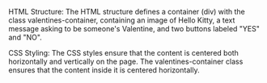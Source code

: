 HTML Structure:
The HTML structure defines a container (div) with the class valentines-container, containing an image of Hello Kitty, a text message asking to be someone's Valentine, and two buttons labeled "YES" and "NO".

CSS Styling:
The CSS styles ensure that the content is centered both horizontally and vertically on the page. The valentines-container class ensures that the content inside it is centered horizontally.
